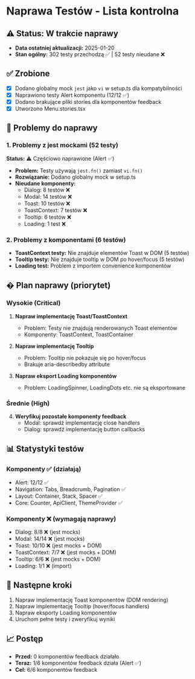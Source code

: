 # Naprawa Testów - Lista kontrolna

## ⚠️ Status: W trakcie naprawy
- **Data ostatniej aktualizacji:** 2025-01-20
- **Stan ogólny:** 302 testy przechodzą ✅ | 52 testy nieudane ❌

## ✅ Zrobione
- [x] Dodano globalny mock `jest` jako `vi` w setup.ts dla kompatybilności
- [x] Naprawiono testy Alert komponentu (12/12 ✅)
- [x] Dodano brakujące pliki stories dla komponentów feedback
- [x] Utworzono Menu.stories.tsx

## 🔧 Problemy do naprawy

### 1. Problemy z jest mockami (52 testy)
**Status:** ⚠️ Częściowo naprawione (Alert ✅)
- **Problem:** Testy używają `jest.fn()` zamiast `vi.fn()`
- **Rozwiązanie:** Dodano globalny mock w setup.ts
- **Nieudane komponenty:**
  - Dialog: 8 testów ❌
  - Modal: 14 testów ❌  
  - Toast: 10 testów ❌
  - ToastContext: 7 testów ❌
  - Tooltip: 6 testów ❌
  - Loading: 1 test ❌

### 2. Problemy z komponentami (6 testów)
- **ToastContext testy:** Nie znajduje elementów Toast w DOM (5 testów)
- **Tooltip testy:** Nie znajduje tooltip w DOM po hover/focus (5 testów) 
- **Loading test:** Problem z importem convenience komponentów

## � Plan naprawy (priorytet)

### Wysokie (Critical)
1. **Napraw implementację Toast/ToastContext**
   - Problem: Testy nie znajdują renderowanych Toast elementów
   - Komponenty: ToastContext, ToastContainer

2. **Napraw implementację Tooltip**
   - Problem: Tooltip nie pokazuje się po hover/focus
   - Brakuje aria-describedby attribute

3. **Napraw eksport Loading komponentów**
   - Problem: LoadingSpinner, LoadingDots etc. nie są eksportowane

### Średnie (High)  
4. **Weryfikuj pozostałe komponenty feedback**
   - Modal: sprawdź implementację close handlers
   - Dialog: sprawdź implementację button callbacks

## 📊 Statystyki testów

### Komponenty ✅ (działają)
- Alert: 12/12 ✅
- Navigation: Tabs, Breadcrumb, Pagination ✅ 
- Layout: Container, Stack, Spacer ✅
- Core: Counter, ApiClient, ThemeProvider ✅

### Komponenty ❌ (wymagają naprawy)
- Dialog: 8/8 ❌ (jest mocks)
- Modal: 14/14 ❌ (jest mocks)
- Toast: 10/10 ❌ (jest mocks + DOM)
- ToastContext: 7/7 ❌ (jest mocks + DOM)
- Tooltip: 6/6 ❌ (jest mocks + DOM)
- Loading: 1/1 ❌ (import)

## 🎯 Następne kroki
1. Napraw implementację Toast komponentów (DOM rendering)
2. Napraw implementację Tooltip (hover/focus handlers)
3. Napraw eksporty Loading komponentów
4. Uruchom pełne testy i zweryfikuj wyniki

## 📈 Postęp
- **Przed:** 0 komponentów feedback działało
- **Teraz:** 1/6 komponentów feedback działa (Alert ✅)
- **Cel:** 6/6 komponentów feedback
